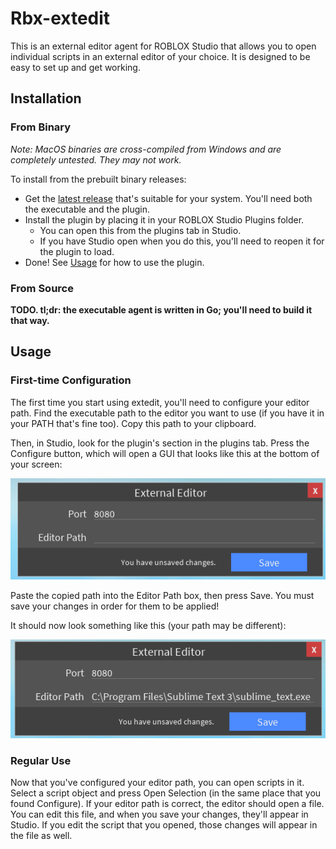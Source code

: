 # Rbx-extedit
This is an external editor agent for ROBLOX Studio that allows you to open individual scripts in an external editor of your choice. It is designed to be easy to set up and get working.

## Installation

### From Binary
*Note: MacOS binaries are cross-compiled from Windows and are completely untested. They may not work.*

To install from the prebuilt binary releases:
* Get the [latest release](https://github.com/MemoryPenguin/rbx-exteditor/releases) that's suitable for your system. You'll need both the executable and the plugin.
* Install the plugin by placing it in your ROBLOX Studio Plugins folder.
	* You can open this from the plugins tab in Studio.
	* If you have Studio open when you do this, you'll need to reopen it for the plugin to load.
* Done! See [Usage](#Usage) for how to use the plugin.

### From Source
**TODO. tl;dr: the executable agent is written in Go; you'll need to build it that way.**

## Usage

### First-time Configuration
The first time you start using extedit, you'll need to configure your editor path. Find the executable path to the editor you want to use (if you have it in your PATH that's fine too). Copy this path to your clipboard.

Then, in Studio, look for the plugin's section in the plugins tab. Press the Configure button, which will open a GUI that looks like this at the bottom of your screen:

![config-unset.png](config-unset.png)

Paste the copied path into the Editor Path box, then press Save. You must save your changes in order for them to be applied!

It should now look something like this (your path may be different):

![config.png](config.png)

### Regular Use
Now that you've configured your editor path, you can open scripts in it. Select a script object and press Open Selection (in the same place that you found Configure). If your editor path is correct, the editor should open a file. You can edit this file, and when you save your changes, they'll appear in Studio. If you edit the script that you opened, those changes will appear in the file as well.